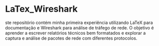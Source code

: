 # LaTex_Wireshark
ste repositório contém minha primeira experiência utilizando LaTeX para documentação e Wireshark para análise de tráfego de rede. O objetivo é aprender a escrever relatórios técnicos bem formatados e explorar a captura e análise de pacotes de rede com diferentes protocolos.
